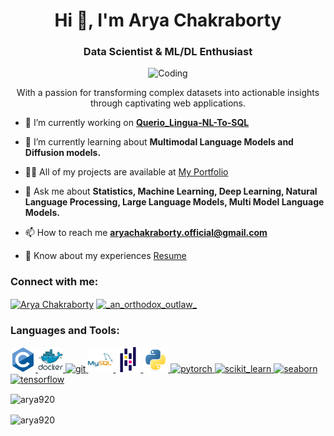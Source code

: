 <h1 align="center">Hi 👋, I'm Arya Chakraborty</h1>
<h3 align="center">Data Scientist & ML/DL Enthusiast</h3>

<p align="center">
  <img src="https://raw.githubusercontent.com/TheDudeThatCode/TheDudeThatCode/master/Assets/Developer.gif" alt="Coding" width="400"/>
</p>

<p align="center"> 
  With a passion for transforming complex datasets into actionable insights through captivating web applications.
</p>

- 🔭 I’m currently working on [**Querio_Lingua-NL-To-SQL**](https://github.com/Arya920/Querio_Lingua-NL-to-SQL)

- 🌱 I’m currently learning about **Multimodal Language Models and Diffusion models.**

- 👨‍💻 All of my projects are available at [My Portfolio](https://arya920.github.io/My_Portfolio/)

- 💬 Ask me about **Statistics, Machine Learning, Deep Learning, Natural Language Processing, Large Language Models, Multi Model Language Models.**

- 📫 How to reach me **aryachakraborty.official@gmail.com**

- 📄 Know about my experiences [Resume](https://drive.google.com/file/d/1m6OAQZ7__KvmjRzaSAKZv1Yz7ixrHodj/view?usp=sharing)

<h3 align="left">Connect with me:</h3>
<p align="left">
<a href="https://linkedin.com/in/arya-chakraborty2002" target="blank"><img align="center" src="https://raw.githubusercontent.com/rahuldkjain/github-profile-readme-generator/master/src/images/icons/Social/linked-in-alt.svg" alt="Arya Chakraborty" height="30" width="40" /></a>
<a href="https://instagram.com/_an_orthodox_outlaw_" target="blank"><img align="center" src="https://raw.githubusercontent.com/rahuldkjain/github-profile-readme-generator/master/src/images/icons/Social/instagram.svg" alt="_an_orthodox_outlaw_" height="30" width="40" /></a>
</p>

<h3 align="left">Languages and Tools:</h3>
<p align="left"> 
  <a href="https://www.cprogramming.com/" target="_blank" rel="noreferrer"> 
    <img src="https://raw.githubusercontent.com/devicons/devicon/master/icons/c/c-original.svg" alt="c" width="40" height="40"/> 
  </a> 
  <a href="https://www.docker.com/" target="_blank" rel="noreferrer"> 
    <img src="https://raw.githubusercontent.com/devicons/devicon/master/icons/docker/docker-original-wordmark.svg" alt="docker" width="40" height="40"/> 
  </a> 
  <a href="https://git-scm.com/" target="_blank" rel="noreferrer"> 
    <img src="https://www.vectorlogo.zone/logos/git-scm/git-scm-icon.svg" alt="git" width="40" height="40"/> 
  </a> 
  <a href="https://www.mysql.com/" target="_blank" rel="noreferrer"> 
    <img src="https://raw.githubusercontent.com/devicons/devicon/master/icons/mysql/mysql-original-wordmark.svg" alt="mysql" width="40" height="40"/> 
  </a> 
  <a href="https://pandas.pydata.org/" target="_blank" rel="noreferrer"> 
    <img src="https://raw.githubusercontent.com/devicons/devicon/2ae2a900d2f041da66e950e4d48052658d850630/icons/pandas/pandas-original.svg" alt="pandas" width="40" height="40"/> 
  </a> 
  <a href="https://www.python.org" target="_blank" rel="noreferrer"> 
    <img src="https://raw.githubusercontent.com/devicons/devicon/master/icons/python/python-original.svg" alt="python" width="40" height="40"/> 
  </a> 
  <a href="https://pytorch.org/" target="_blank" rel="noreferrer"> 
    <img src="https://www.vectorlogo.zone/logos/pytorch/pytorch-icon.svg" alt="pytorch" width="40" height="40"/> 
  </a> 
  <a href="https://scikit-learn.org/" target="_blank" rel="noreferrer"> 
    <img src="https://upload.wikimedia.org/wikipedia/commons/0/05/Scikit_learn_logo_small.svg" alt="scikit_learn" width="40" height="40"/> 
  </a> 
  <a href="https://seaborn.pydata.org/" target="_blank" rel="noreferrer"> 
    <img src="https://seaborn.pydata.org/_images/logo-mark-lightbg.svg" alt="seaborn" width="40" height="40"/> 
  </a> 
  <a href="https://www.tensorflow.org" target="_blank" rel="noreferrer"> 
    <img src="https://www.vectorlogo.zone/logos/tensorflow/tensorflow-icon.svg" alt="tensorflow" width="40" height="40"/> 
  </a> 
</p>

<p><img align="center" src="https://github-readme-stats.vercel.app/api/top-langs?username=arya920&show_icons=true&locale=en&layout=compact" alt="arya920" /></p>

<p><img align="center" src="https://github-readme-streak-stats.herokuapp.com/?user=arya920&" alt="arya920" /></p>

